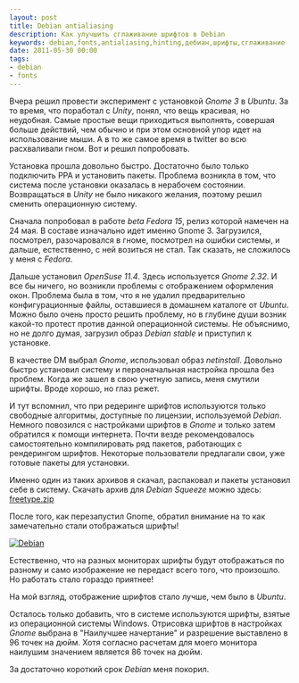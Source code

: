 ```yaml
---
layout: post
title: Debian antialiasing
description: Как улучшить сглаживание шрифтов в Debian
keywords: debian,fonts,antialiasing,hinting,дебиан,шрифты,сглаживание
date: 2011-05-30 00:00
tags:
- debian
- fonts
---
```

Вчера решил провести эксперимент с установкой *Gnome 3* в *Ubuntu*. За то время, что поработал с *Unity*, понял, что вещь красивая, но неудобная. Самые простые вещи приходиться выполнять, совершая больше действий, чем обычно и при этом основной упор идет
на использование мыши. А в то же самое время в twitter во всю расхваливали гном. Вот и решил попробовать.

Установка прошла довольно быстро. Достаточно было только подключить PPA и установить пакеты. Проблема возникла в том, что система после установки оказалась в нерабочем состоянии. Возвращаться в *Unity* не было никакого желания, поэтому решил сменить
операционную систему. 

Сначала попробовал в работе *beta Fedora 15*, релиз которой намечен на 24 мая. В составе изначально идет именно Gnome 3. Загрузился, посмотрел, разочаровался в гноме, посмотрел на ошибки системы, и дальше, естественно, с ней возиться не стал. Так сказать, не сложилось
у меня с *Fedora*.

Дальше установил *OpenSuse 11.4*. Здесь используется *Gnome 2.32*. И все бы ничего, но возникли проблемы с отображением оформления окон. Проблема была в том, что я не удалил предварительно конфигурационные файлы, оставшиеся в домашнем каталоге от *Ubuntu*. Можно
было очень просто решить проблему, но в глубине души возник какой-то протест против данной операционной системы. Не объяснимо, но не долго думая, загрузил образ *Debian stable* и приступил к установке.

В качестве DM выбрал *Gnome*, использовал образ *netinstall*. Довольно быстро установил систему и первоначальная настройка прошла без проблем. Когда же зашел в свою учетную запись, меня смутили шрифты. Вроде хорошо, но глаз режет.

И тут вспомнил, что при редеринге шрифтов используются только свободные алгоритмы, доступные по лицензии, используемой *Debian*. Немного повозился с настройками шрифтов в *Gnome* и только затем обратился к помощи интернета. Почти везде рекомендовалось
самостоятельно компилировать ряд пакетов, работающих с рендерингом шрифтов. Некоторые пользователи предлагали свои, уже готовые пакеты для установки.

Именно один из таких архивов я скачал, распаковал и пакеты установил себе в систему. Скачать архив для *Debian Squeeze* можно здесь: [freetype.zip][]

После того, как перезапустил Gnome, обратил внимание на то как замечательно стали отображаться шрифты!

[![Debian][1]](http://static.juev.ru/2011/05/debian_fonts.png "Debian Fonts")

Естественно, что на разных мониторах шрифты будут отображаться по разному и само изображение не передаст всего того, что произошло. Но работать стало гораздо приятнее!

На мой взгляд, отображение шрифтов стало лучше, чем было в *Ubuntu*.

Осталось только добавить, что в системе используются шрифты, взятые из операционной системы Windows. Отрисовка шрифтов в настройках *Gnome* выбрана в "Наилучшее начертание" и разрешение выставлено в 96 точек на дюйм. Хотя согласно расчетам для моего монитора
наилушим значением является 86 точек на дюйм.

За достаточно короткий срок *Debian* меня покорил.

[freetype.zip]: http://static.juev.ru/2011/05/freetype.zip "Архив пакетов freetype"
[1]: http://static.juev.ru/2011/05/debian_fonts-th.png
